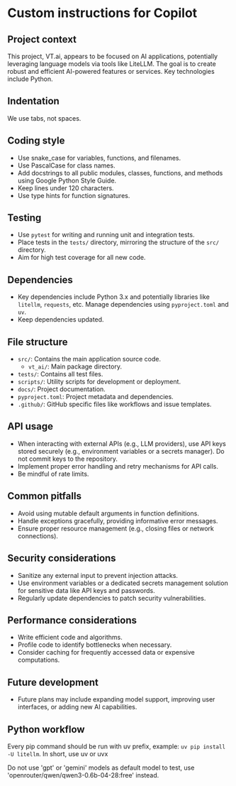 # Custom instructions for Copilot

## Project context

This project, VT.ai, appears to be focused on AI applications, potentially leveraging language models via tools like LiteLLM. The goal is to create robust and efficient AI-powered features or services. Key technologies include Python.

## Indentation

We use tabs, not spaces.

## Coding style

- Use snake_case for variables, functions, and filenames.
- Use PascalCase for class names.
- Add docstrings to all public modules, classes, functions, and methods using Google Python Style Guide.
- Keep lines under 120 characters.
- Use type hints for function signatures.

## Testing

- Use `pytest` for writing and running unit and integration tests.
- Place tests in the `tests/` directory, mirroring the structure of the `src/` directory.
- Aim for high test coverage for all new code.

## Dependencies

- Key dependencies include Python 3.x and potentially libraries like `litellm`, `requests`, etc. Manage dependencies using `pyproject.toml` and `uv`.
- Keep dependencies updated.

## File structure

- `src/`: Contains the main application source code.
  - `vt_ai/`: Main package directory.
- `tests/`: Contains all test files.
- `scripts/`: Utility scripts for development or deployment.
- `docs/`: Project documentation.
- `pyproject.toml`: Project metadata and dependencies.
- `.github/`: GitHub specific files like workflows and issue templates.

## API usage

- When interacting with external APIs (e.g., LLM providers), use API keys stored securely (e.g., environment variables or a secrets manager). Do not commit keys to the repository.
- Implement proper error handling and retry mechanisms for API calls.
- Be mindful of rate limits.

## Common pitfalls

- Avoid using mutable default arguments in function definitions.
- Handle exceptions gracefully, providing informative error messages.
- Ensure proper resource management (e.g., closing files or network connections).

## Security considerations

- Sanitize any external input to prevent injection attacks.
- Use environment variables or a dedicated secrets management solution for sensitive data like API keys and passwords.
- Regularly update dependencies to patch security vulnerabilities.

## Performance considerations

- Write efficient code and algorithms.
- Profile code to identify bottlenecks when necessary.
- Consider caching for frequently accessed data or expensive computations.

## Future development

- Future plans may include expanding model support, improving user interfaces, or adding new AI capabilities.

## Python workflow

Every pip command should be run with uv prefix, example: `uv pip install -U litellm`. In short, use uv or uvx

Do not use 'gpt' or 'gemini' models as default model to test, use 'openrouter/qwen/qwen3-0.6b-04-28:free' instead.
